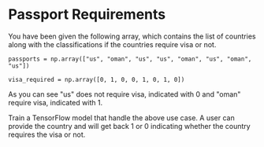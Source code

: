 # Passport Requirements 

You have been given the following array, which contains the list of countries along with the classifications if the countries require visa or not.  

```
passports = np.array(["us", "oman", "us", "us", "oman", "us", "oman", "us"]) 

visa_required = np.array([0, 1, 0, 0, 1, 0, 1, 0]) 
```

As you can see "us" does not require visa, indicated with 0 and "oman" require visa, indicated with 1. 

Train a TensorFlow model that handle the above use case. A user can provide the country and will get back 1 or 0 indicating whether the country requires the visa or not. 


